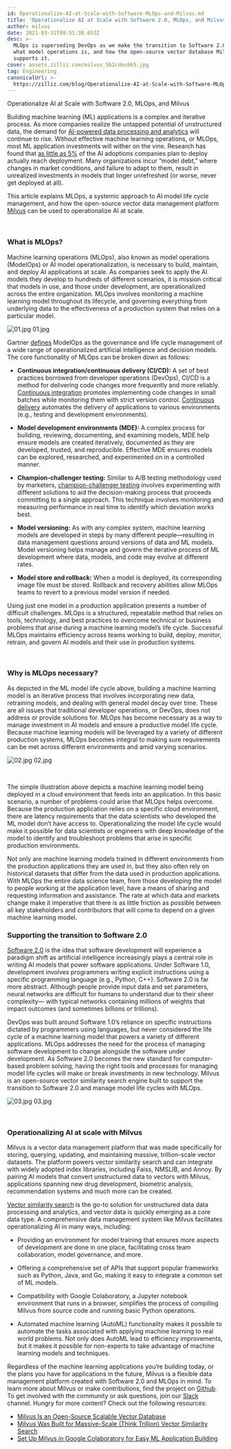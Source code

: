 ```yaml
---
id: Operationalize-AI-at-Scale-with-Software-MLOps-and-Milvus.md
title: 'Operationalize AI at Scale with Software 2.0, MLOps, and Milvus'
author: milvus
date: 2021-03-31T09:51:38.653Z
desc: >-
  MLOps is superseding DevOps as we make the transition to Software 2.0. Find 
  what model operations is, and how the open-source vector database Milvus
  supports it.
cover: assets.zilliz.com/milvus_5b2cdec665.jpg
tag: Engineering
canonicalUrl: >-
  https://zilliz.com/blog/Operationalize-AI-at-Scale-with-Software-MLOps-and-Milvus
---
```

<custom-h1>Operationalize AI at Scale with Software 2.0, MLOps, and Milvus</custom-h1><p>Building machine learning (ML) applications is a complex and iterative process. As more companies realize the untapped potential of unstructured data, the demand for <a href="https://milvus.io/blog/Thanks-to-Milvus-Anyone-Can-Build-a-Vector-Database-for-1-Billion-Images.md">AI-powered data processing and analytics</a> will continue to rise. Without effective machine learning operations, or MLOps, most ML application investments will wither on the vine. Research has found that <a href="https://www.forbes.com/sites/cognitiveworld/2020/03/31/modelops-is-the-key-to-enterprise-ai/?sh=44c0f5066f5a">as little as 5%</a> of the AI adoptions companies plan to deploy actually reach deployment. Many organizations incur “model debt,” where changes in market conditions, and failure to adapt to them, result in unrealized investments in models that linger unrefreshed (or worse, never get deployed at all).</p>
<p>This article explains MLOps, a systemic approach to AI model life cycle management, and how the open-source vector data management platform <a href="https://milvus.io/">Milvus</a> can be used to operationalize AI at scale.</p>
<p><br/></p>
<h3 id="What-is-MLOps" class="common-anchor-header">What is MLOps?</h3><p>Machine learning operations (MLOps), also known as model operations (ModelOps) or AI model operationalization, is necessary to build, maintain, and deploy AI applications at scale. As companies seek to apply the AI models they develop to hundreds of different scenarios, it is mission critical that models in use, and those under development, are operationalized across the entire organization. MLOps involves monitoring a machine learning model throughout its lifecycle, and governing everything from underlying data to the effectiveness of a production system that relies on a particular model.</p>
<p>
  <span class="img-wrapper">
    <img translate="no" src="https://assets.zilliz.com/01_362a07d156.jpg" alt="01.jpg" class="doc-image" id="01.jpg" />
    <span>01.jpg</span>
  </span>
</p>
<p>Gartner <a href="https://www.gartner.com/en/information-technology/glossary/modelops">defines</a> ModelOps as the governance and life cycle management of a wide range of operationalized artificial intelligence and decision models. The core functionality of MLOps can be broken down as follows:</p>
<ul>
<li><p><strong>Continuous integration/continuous delivery (CI/CD):</strong> A set of best practices borrowed from developer operations (DevOps), CI/CD is a method for delivering code changes more frequently and more reliably. <a href="https://www.gartner.com/en/information-technology/glossary/continuous-integration-ci">Continuous integration</a> promotes implementing code changes in small batches while monitoring them with strict version control. <a href="https://www.gartner.com/smarterwithgartner/5-steps-to-master-continuous-delivery/">Continuous delivery</a> automates the delivery of applications to various environments (e.g., testing and development environments).</p></li>
<li><p><strong>Model development environments (MDE):</strong> A complex process for building, reviewing, documenting, and examining models, MDE help ensure models are created iteratively, documented as they are developed, trusted, and reproducible. Effective MDE ensures models can be explored, researched, and experimented on in a controlled manner.</p></li>
<li><p><strong>Champion-challenger testing:</strong> Similar to A/B testing methodology used by marketers, <a href="https://medium.com/decision-automation/what-is-champion-challenger-and-how-does-it-enable-choosing-the-right-decision-f57b8b653149">champion-challenger testing</a> involves experimenting with different solutions to aid the decision-making process that proceeds committing to a single approach. This technique involves monitoring and measuring performance in real time to identify which deviation works best.</p></li>
<li><p><strong>Model versioning:</strong> As with any complex system, machine learning models are developed in steps by many different people—resulting in data management questions around versions of data and ML models. Model versioning helps manage and govern the iterative process of ML development where data, models, and code may evolve at different rates.</p></li>
<li><p><strong>Model store and rollback:</strong> When a model is deployed, its corresponding image file must be stored. Rollback and recovery abilities allow MLOps teams to revert to a previous model version if needed.</p></li>
</ul>
<p>Using just one model in a production application presents a number of difficult challenges. MLOps is a structured, repeatable method that relies on tools, technology, and best practices to overcome technical or business problems that arise during a machine learning model’s life cycle. Successful MLOps maintains efficiency across teams working to build, deploy, monitor, retrain, and govern AI models and their use in production systems.</p>
<p><br/></p>
<h3 id="Why-is-MLOps-necessary" class="common-anchor-header">Why is MLOps necessary?</h3><p>As depicted in the ML model life cycle above, building a machine learning model is an iterative process that involves incorporating new data, retraining models, and dealing with general model decay over time. These are all issues that traditional developer operations, or DevOps, does not address or provide solutions for. MLOps has become necessary as a way to manage investment in AI models and ensure a productive model life cycle. Because machine learning models will be leveraged by a variety of different production systems, MLOps becomes integral to making sure requirements can be met across different environments and amid varying scenarios.</p>
<p>
  <span class="img-wrapper">
    <img translate="no" src="https://assets.zilliz.com/02_403e7f2fe2.jpg" alt="02.jpg" class="doc-image" id="02.jpg" />
    <span>02.jpg</span>
  </span>
</p>
<p><br/></p>
<p>The simple illustration above depicts a machine learning model being deployed in a cloud environment that feeds into an application. In this basic scenario, a number of problems could arise that MLOps helps overcome. Because the production application relies on a specific cloud environment, there are latency requirements that the data scientists who developed the ML model don’t have access to. Operationalizing the model life cycle would make it possible for data scientists or engineers with deep knowledge of the model to identify and troubleshoot problems that arise in specific production environments.</p>
<p>Not only are machine learning models trained in different environments from the production applications they are used in, but they also often rely on historical datasets that differ from the data used in production applications. With MLOps the entire data science team, from those developing the model to people working at the application level, have a means of sharing and requesting information and assistance. The rate at which data and markets change make it imperative that there is as little friction as possible between all key stakeholders and contributors that will come to depend on a given machine learning model.</p>
<h3 id="Supporting-the-transition-to-Software-20" class="common-anchor-header">Supporting the transition to Software 2.0</h3><p><a href="https://karpathy.medium.com/software-2-0-a64152b37c35">Software 2.0</a> is the idea that software development will experience a paradigm shift as artificial intelligence increasingly plays a central role in writing AI models that power software applications. Under Software 1.0, development involves programmers writing explicit instructions using a specific programming language (e.g., Python, C++). Software 2.0 is far more abstract. Although people provide input data and set parameters, neural networks are difficult for humans to understand due to their sheer complexity— with typical networks containing millions of weights that impact outcomes (and sometimes billions or trillions).</p>
<p>DevOps was built around Software 1.0’s reliance on specific instructions dictated by programmers using languages, but never considered the life cycle of a machine learning model that powers a variety of different applications. MLOps addresses the need for the process of managing software development to change alongside the software under development. As Software 2.0 becomes the new standard for computer-based problem solving, having the right tools and processes for managing model life cycles will make or break investments in new technology. Milvus is an open-source vector similarity search engine built to support the transition to Software 2.0 and manage model life cycles with MLOps.</p>
<p>
  <span class="img-wrapper">
    <img translate="no" src="https://assets.zilliz.com/03_c63c501995.jpg" alt="03.jpg" class="doc-image" id="03.jpg" />
    <span>03.jpg</span>
  </span>
</p>
<p><br/></p>
<h3 id="Operationalizing-AI-at-scale-with-Milvus" class="common-anchor-header">Operationalizing AI at scale with Milvus</h3><p>Milvus is a vector data management platform that was made specifically for storing, querying, updating, and maintaining massive, trillion-scale vector datasets. The platform powers vector similarity search and can integrate with widely adopted index libraries, including Faiss, NMSLIB, and Annoy. By pairing AI models that convert unstructured data to vectors with Milvus, applications spanning new drug development, biometric analysis, recommendation systems and much more can be created.</p>
<p><a href="https://blog.milvus.io/vector-similarity-search-hides-in-plain-view-654f8152f8ab">Vector similarity search</a> is the go-to solution for unstructured data data processing and analytics, and vector data is quickly emerging as a core data type. A comprehensive data management system like Milvus facilitates operationalizing AI in many ways, including:</p>
<ul>
<li><p>Providing an environment for model training that ensures more aspects of development are done in one place, facilitating cross team collaboration, model governance, and more.</p></li>
<li><p>Offering a comprehensive set of APIs that support popular frameworks such as Python, Java, and Go, making it easy to integrate a common set of ML models.</p></li>
<li><p>Compatibility with Google Colaboratory, a Jupyter notebook environment that runs in a browser, simplifies the process of compiling Milvus from source code and running basic Python operations.</p></li>
<li><p>Automated machine learning (AutoML) functionality makes it possible to automate the tasks associated with applying machine learning to real world problems. Not only does AutoML lead to efficiency improvements, but it makes it possible for non-experts to take advantage of machine learning models and techniques.</p></li>
</ul>
<p>Regardless of the machine learning applications you’re building today, or the plans you have for applications in the future, Milvus is a flexible data management platform created with Software 2.0 and MLOps in mind. To learn more about Milvus or make contributions, find the project on <a href="https://github.com/milvus-io">Github</a>. To get involved with the community or ask questions, join our <a href="https://join.slack.com/t/milvusio/shared_invite/zt-e0u4qu3k-bI2GDNys3ZqX1YCJ9OM~GQ">Slack</a> channel. Hungry for more content? Check out the following resources:</p>
<ul>
<li><a href="https://milvus.io/blog/Milvus-Is-an-Open-Source-Scalable-Vector-Database.md">Milvus Is an Open-Source Scalable Vector Database</a></li>
<li><a href="https://milvus.io/blog/Milvus-Was-Built-for-Massive-Scale-Think-Trillion-Vector-Similarity-Search.md">Milvus Was Built for Massive-Scale (Think Trillion) Vector Similarity Search</a></li>
<li><a href="https://milvus.io/blog/Set-Up-Milvus-in-Google-Colaboratory-for-Easy-ML-Application-Building.md">Set Up Milvus in Google Colaboratory for Easy ML Application Building</a></li>
</ul>
